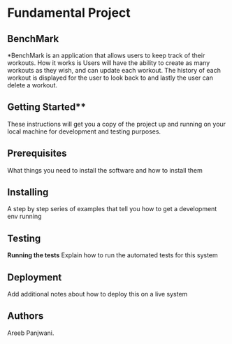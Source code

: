 # Fundamental Project 

## BenchMark 
*BenchMark is an application that allows users to keep track of their workouts. How it works is Users will have the ability to create as many workouts as they wish, and can update each workout. The history of each workout is displayed for the user to look back to and lastly the user can delete a workout.    

## Getting Started**
These instructions will get you a copy of the project up and running on your local machine for development and testing purposes.

## Prerequisites
What things you need to install the software and how to install them

## Installing
A step by step series of examples that tell you how to get a development env running

## Testing 
**Running the tests**
Explain how to run the automated tests for this system

## Deployment
Add additional notes about how to deploy this on a live system

## Authors
Areeb Panjwani.

